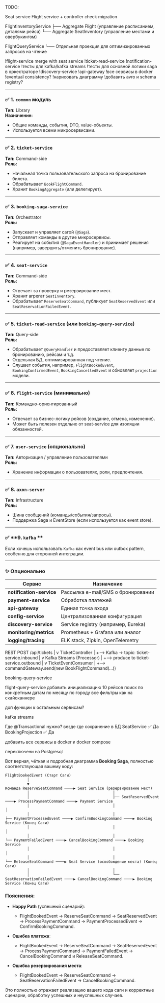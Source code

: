 TODO:

Seat service
Flight service + controller
check migration

FlightInventoryService
├── Aggregate Flight (управление расписанием, деталями рейса)
└── Aggregate SeatInventory (управление местами и овербукингом)

FlightQueryService
└── Отдельная проекция для оптимизированных запросов на чтение

!flight-service merge with seat service
!ticket-read-service
!notification-service
!тесты для kafka/kafka streams
!тесты для основной логики saga в оркестраторе
!discovery-service
!api-gateway
!все сервисы в docker
!eventual consistency?
!нарисовать диаграмму
!добавить avro и schema registry?

---

### ✅ **1. `common` модуль**
**Тип:** Library  
**Назначение:**
- Общие команды, события, DTO, value-объекты.
- Используется всеми микросервисами.

---

### ✅ **2. `ticket-service`**
**Тип:** Command-side  
**Роль:**
- Начальная точка пользовательского запроса на бронирование билета.
- Обрабатывает `BookFlightCommand`.
- Хранит `BookingAggregate` (или делегирует).

---

### ✅ **3. `booking-saga-service`**
**Тип:** Orchestrator  
**Роль:**
- Запускает и управляет сагой (`@Saga`).
- Отправляет команды в другие микросервисы.
- Реагирует на события (`@SagaEventHandler`) и принимает решения (например, завершить/отменить бронирование).

---

### ✅ **4. `seat-service`**
**Тип:** Command-side  
**Роль:**
- Отвечает за проверку и резервирование мест.
- Хранит агрегат `SeatInventory`.
- Обрабатывает `ReserveSeatCommand`, публикует `SeatReservedEvent` или `SeatReservationFailedEvent`.

---

### ✅ **5. `ticket-read-service`** (или `booking-query-service`)
**Тип:** Query-side  
**Роль:**
- Обрабатывает `@QueryHandler` и предоставляет клиенту данные по бронированию, рейсам и т.д.
- Отдельная БД, оптимизированная под чтение.
- Слушает события, например, `FlightBookedEvent`, `BookingConfirmedEvent`, `BookingCancelledEvent` и обновляет `projection` модели.

---

### ✅ **6. `flight-service`** (минимально)
**Тип:** Командно-ориентированный  
**Роль:**
- Отвечает за бизнес-логику рейсов (создание, отмена, изменение).
- Может быть полезен отдельно от seat-service для изоляции обязанностей.

---

### ✅ **7. `user-service`** (опционально)
**Тип:** Авторизация / управление пользователями  
**Роль:**
- Хранение информации о пользователях, роли, предпочтения.

---

### ✅ **8. `axon-server`**
**Тип:** Infrastructure  
**Роль:**
- Шина сообщений (команды/события/запросы).
- Поддержка Saga и EventStore (если используется как event store).

---

### ✅ **9. `kafka` **
Если хочешь использовать `Kafka` как event bus или outbox pattern, особенно для сторонней интеграции.

---

### ✨ Опционально 
| Сервис                      | Назначение |
|----------------------------|------------|
| **notification-service**   | Рассылка e-mail/SMS о бронировании |
| **payment-service**        | Обработка платежей |
| **api-gateway**            | Единая точка входа |
| **config-service**         | Централизованная конфигурация |
| **discovery-service**      | Service registry (например, Eureka) |
| **monitoring/metrics**     | Prometheus + Grafana или аналог |
| **logging/tracing**        | ELK stack, Zipkin, OpenTelemetry |




REST POST /api/tickets
|
v
TicketController
|
+--> Kafka -> topic: ticket-service.inbound
|
v
Kafka Streams (Processor)
|
+--> produce to ticket-service.outbound
|
v
TicketEventConsumer
|
+--> commandGateway.send(new BookFlightCommand(...))


booking-query-service

flight-query-service
добавить инициализацию 10 рейсов
поиск по конкретным датам
по месяцу
по городу
все фильтры как на скайсканнере

доп функции к остальным сервисам?

kafka streams

Где	@Transactional нужно? везде где сохранение в БД
SeatService	✅ Да
BookingProjection	✅ Да

добавить все сервисы в docker и docker compose

переключени на Postgresql

Вот верная, чёткая и подробная диаграмма **Booking Saga**, полностью соответствующая вашему коду:

```
FlightBookedEvent (Старт Саги)
          │
          ▼
Команда ReserveSeatCommand ────▶ Seat Service (резервирование мест)
          │                                      │
          │                                      ├── SeatReservedEvent ────▶ ProcessPaymentCommand ────▶ Payment Service
          │                                      │                                      │
          │                                      │                                      ├── PaymentProcessedEvent ────▶ ConfirmBookingCommand ────▶ Booking Service (Конец Саги)
          │                                      │                                      │
          │                                      │                                      └── PaymentFailedEvent ────▶ CancelBookingCommand ────▶ Booking Service
          │                                      │                                                              │
          │                                      │                                                              └── ReleaseSeatCommand ────▶ Seat Service (освобождение места) (Конец Саги)
          │                                      │
          │                                      └── SeatReservationFailedEvent ────▶ CancelBookingCommand ────▶ Booking Service (Конец Саги)
```

### Пояснения:
- **Happy Path** (успешный сценарий):
    - FlightBookedEvent → ReserveSeatCommand → SeatReservedEvent → ProcessPaymentCommand → PaymentProcessedEvent → ConfirmBookingCommand.

- **Ошибка платежа**:
    - FlightBookedEvent → ReserveSeatCommand → SeatReservedEvent → ProcessPaymentCommand → PaymentFailedEvent → CancelBookingCommand и ReleaseSeatCommand.

- **Ошибка резервирования места**:
    - FlightBookedEvent → ReserveSeatCommand → SeatReservationFailedEvent → CancelBookingCommand.

Это полностью отражает реализацию вашего кода саги и корректные сценарии, обработку успешных и неуспешных случаев.
